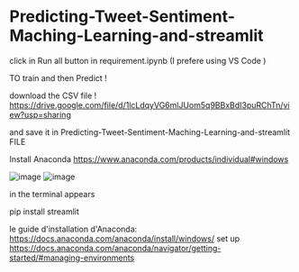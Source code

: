 # Predicting-Tweet-Sentiment-Maching-Learning-and-streamlit
click in Run all button  in  requirement.ipynb  (I prefere using VS Code  )

TO train and then Predict !


download
the CSV file  !
https://drive.google.com/file/d/1lcLdqyVG6mlJUom5q9BBxBdI3puRChTn/view?usp=sharing 

and save it in  Predicting-Tweet-Sentiment-Maching-Learning-and-streamlit FILE

Install Anaconda 
https://www.anaconda.com/products/individual#windows



![image](https://user-images.githubusercontent.com/76444482/142013402-a446b389-71e6-40a6-83cf-af6c6c448f85.png)
![image](https://user-images.githubusercontent.com/76444482/142013451-b4286abf-05f3-4fe8-9482-707d00190fed.png)

in the terminal appears

pip install streamlit


le guide d'installation  d'Anaconda: https://docs.anaconda.com/anaconda/install/windows/
set up 
https://docs.anaconda.com/anaconda/navigator/getting-started/#managing-environments
